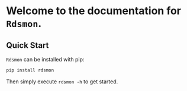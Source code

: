 # Welcome to the documentation for `Rdsmon`.

## Quick Start

`Rdsmon` can be installed with pip:

```bash
pip install rdsmon
```

Then simply execute `rdsmon -h` to get started.